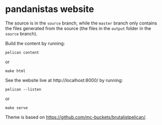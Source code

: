 # pandanistas website

The source is in the `source` branch, while the `master` branch only contains the files generated from the source (the files in the `output` folder in the `source` branch).

Build the content by running:
```
pelican content
```

or

```
make html
```

See the website live at http://localhost:8000/ by running:

```
pelican --listen
```

or

```
make serve
```

Theme is based on <https://github.com/mc-buckets/brutalistpelican/>.